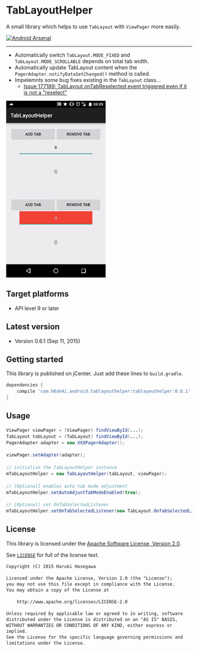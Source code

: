 TabLayoutHelper
===============

A small library which helps to use `TabLayout` with `ViewPager` more easily.

[![Android Arsenal](https://img.shields.io/badge/Android%20Arsenal-TabLayoutHelper-green.svg?style=flat)](https://android-arsenal.com/details/1/2273)

---

- Automatically switch `TabLayout.MODE_FIXED` and `TabLayout.MODE_SCROLLABLE` depends on total tab width.
- Automatically update TabLayout content when the `PagerAdapter.notifyDataSetChanged()` method is called.
- Impelemnts some bug fixes existing in the `TabLayout` class...
  - [Issue 177189: TabLayout onTabReselected event triggered even if it is not a "reselect"](https://code.google.com/p/android/issues/detail?id=177189)

<a href="./pic/demo.gif?raw=true"><img src="./pic/demo.gif?raw=true" alt="Example app" /></a>

Target platforms
---

- API level 9 or later  

Latest version
---

- Version 0.6.1  (Sep 11, 2015)

Getting started
---

This library is published on jCenter. Just add these lines to `build.gradle`.

```groovy
dependencies {
    compile 'com.h6ah4i.android.tablayouthelper:tablayouthelper:0.6.1'
}
```

Usage
---

```java
ViewPager viewPager = (ViewPager) findViewById(...);
TabLayout tabLayout = (TabLayout) findViewById(...);
PagerAdapter adapter = new XXXPagerAdapter();

viewPager.setAdapter(adapter);

// initialize the TabLayoutHelper instance
mTabLayoutHelper = new TabLayoutHelper(tabLayout, viewPager);

// [Optional] enables auto tab mode adjustment
mTabLayoutHelper.setAutoAdjustTabModeEnabled(true);

// [Optional] set OnTabSelectedListener
mTabLayoutHelper.setOnTabSelectedListener(new TabLayout.OnTabSelectedListener() { ... });
```

License
---

This library is licensed under the [Apache Software License, Version 2.0](http://www.apache.org/licenses/LICENSE-2.0).

See [`LICENSE`](LICENSE) for full of the license text.

    Copyright (C) 2015 Haruki Hasegawa

    Licensed under the Apache License, Version 2.0 (the "License");
    you may not use this file except in compliance with the License.
    You may obtain a copy of the License at

        http://www.apache.org/licenses/LICENSE-2.0

    Unless required by applicable law or agreed to in writing, software
    distributed under the License is distributed on an "AS IS" BASIS,
    WITHOUT WARRANTIES OR CONDITIONS OF ANY KIND, either express or implied.
    See the License for the specific language governing permissions and
    limitations under the License.

